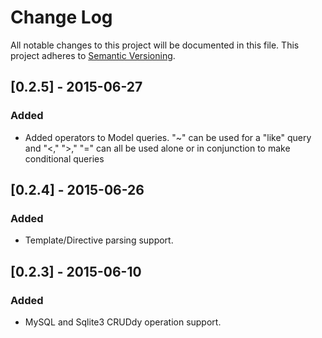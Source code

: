 # Change Log
All notable changes to this project will be documented in this file.
This project adheres to [Semantic Versioning](http://semver.org/).

## [0.2.5] - 2015-06-27
### Added
- Added operators to Model queries. "~" can be used for a "like" query and "<," ">," "=" can all be used alone or in conjunction to make conditional queries

## [0.2.4] - 2015-06-26
### Added
- Template/Directive parsing support.

## [0.2.3] - 2015-06-10
### Added
- MySQL and Sqlite3 CRUDdy operation support.
